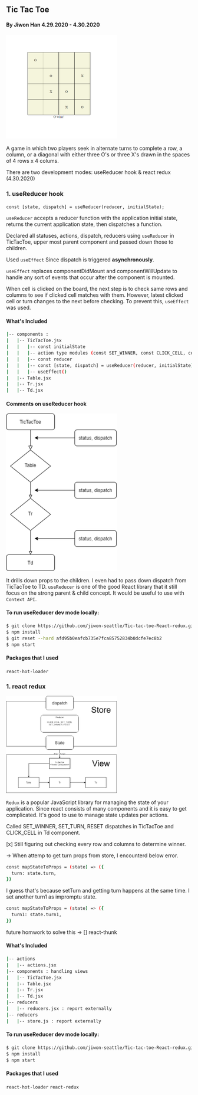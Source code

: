 
## Tic Tac Toe

#### By Jiwon Han 4.29.2020 - 4.30.2020

<img src="src/img/hook.png" width="300px" />

A game in which two players seek in alternate turns to complete a row, a column, or a diagonal with either three O's or three X's drawn in the spaces of 4 rows x 4 colums.
 
There are two development modes: useReducer hook & react redux (4.30.2020)

### 1. useReducer hook

`const [state, dispatch] = useReducer(reducer, initialState);`

`useReducer` accepts a reducer function with the application initial state, returns the current application state, then dispatches a function.

Declared all statuses, actions, dispatch, reducers using `useReducer` in TicTacToe, upper most parent component and passed down those to children. 

Used `useEffect` Since dispatch is triggered **asynchronously**.

`useEffect` replaces componentDidMount and componentWillUpdate to handle any sort of events that occur after the component is mounted.

When cell is clicked on the board, the next step is to check same rows and columns to see if clicked cell matches with them. However, latest clicked cell or turn changes to the next before checking. To prevent this, `useEffect` was used.  

#### What's Included

```bash 
|-- components :
|   |-- TicTacToe.jsx
|   |   |-- const initialState
|   |   |-- action type modules (const SET_WINNER, const CLICK_CELL, const SET_TURN, const RESET)
|   |   |-- const reducer
|   |   |-- const [state, dispatch] = useReducer(reducer, initialState);
|   |   |-- useEffect()
|   |-- Table.jsx
|   |-- Tr.jsx 
|   |-- Td.jsx 
```

#### Comments on useReducer hook

<img src="src/img/hookDiagram.png" width="300px" /> 

It drills down props to the children. I even had to pass down dispatch from TicTacToe to TD. 
`useReducer` is one of the good React library that it still focus on the strong parent & child concept. It would be useful to use with `Context API`.  

#### To run useReducer dev mode locally:

```bash 
$ git clone https://github.com/jiwon-seattle/Tic-tac-toe-React-redux.git 
$ npm install
$ git reset --hard afd95b0eafcb735e7fca85752834b0dcfe7ec8b2
$ npm start
```

#### Packages that I used

`react-hot-loader`

### 1. react redux 

<img src="src/img/reduxDiagram.png" width="300px" />

`Redux` is a popular JavaScript library for managing the state of your application. Since react consists of many components and it is easy to get complicated. It's good to use to manage state updates per actions.

Called SET_WINNER, SET_TURN, RESET dispatches in TicTacToe and CLICK_CELL in Td component.

[x] Still figuring out checking every row and columns to determine winner.

-> When attemp to get turn props from store, I encounterd below error.

```bash
const mapStateToProps = (state) => ({
  turn: state.turn,
})
```

I guess that's because setTurn and getting turn happens at the same time.
I set another turn1 as impromptu state. 

```bash 
const mapStateToProps = (state) => ({
  turn1: state.turn1,
})
```

future homwork to solve this -> [] react-thunk

#### What's Included

```bash 
|-- actions
|   |-- actions.jsx
|-- components : handling views
|   |-- TicTacToe.jsx
|   |-- Table.jsx
|   |-- Tr.jsx 
|   |-- Td.jsx 
|-- reducers
|   |-- reducers.jsx : report externally
|-- reducers
|   |-- store.js : report externally
```

#### To run useReducer dev mode locally:

```bash 
$ git clone https://github.com/jiwon-seattle/Tic-tac-toe-React-redux.git
$ npm install
$ npm start 
```

#### Packages that I used

`react-hot-loader`
`react-redux`